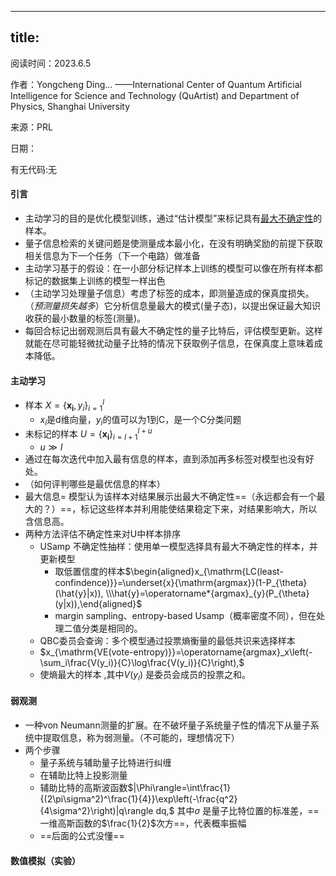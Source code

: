 
---
title:
---
阅读时间：2023.6.5

作者：Yongcheng Ding... ——International Center of Quantum Artificial Intelligence for Science and Technology (QuArtist) and Department of Physics, Shanghai University

来源：PRL

日期：

有无代码:无

#### 引言
+ 主动学习的目的是优化模型训练，通过“估计模型”来标记具有<u>最大不确定性</u>的样本。
+ 量子信息检索的关键问题是使测量成本最小化，在没有明确奖励的前提下获取相关信息为下一个任务（下一个电路）做准备
+ 主动学习基于的假设：在一小部分标记样本上训练的模型可以像在所有样本都标记的数据集上训练的模型一样出色
+ （主动学习处理量子信息）考虑了标签的成本，即测量造成的保真度损失。（*预测量损失越多*）它分析信息量最大的模式(量子态)，以提出保证最大知识收获的最小数量的标签(测量)。
+ 每回合标记出弱观测后具有最大不确定性的量子比特后，评估模型更新。这样就能在尽可能轻微扰动量子比特的情况下获取例子信息，在保真度上意味着成本降低。
#### 主动学习
+  样本 $X=\left\{\mathbf{x}_{\mathbf{i}}, y_{i}\right\}_{i=1}^{l}$
	+ $x_i$是d维向量，$y_i$的值可以为1到C，是一个C分类问题
+ 未标记的样本 $U=\left\{\mathbf{x}_{\mathbf{i}}\right\}_{i=l+1}^{l+u}$
	+ $u \gg l$  
+ 通过在每次迭代中加入最有信息的样本，直到添加再多标签对模型也没有好处。
+ （如何评判哪些是最优信息的样本）
+ 最大信息= 模型认为该样本对结果展示出最大不确定性==（永远都会有一个最大的？）==，标记这些样本并利用能使结果稳定下来，对结果影响大，所以含信息高。
+ 两种方法评估不确定性来对U中样本排序
	+ USamp 不确定性抽样：使用单一模型选择具有最大不确定性的样本，并更新模型
		+ 取低置信度的样本$\begin{aligned}x_{\mathrm{LC(least-confindence)}}=\underset{x}{\mathrm{argmax}}(1-P_{\theta}(\hat{y}|x)), \\\hat{y}=\operatorname*{argmax}_{y}(P_{\theta}(y|x)),\end{aligned}$
		+ margin sampling、entropy-based Usamp（概率密度不同），但在处理二值分类是相同的。
	+ QBC委员会查询：多个模型通过投票熵衡量的最低共识来选择样本
	+ $x_{\mathrm{VE(vote-entropy)}}=\operatorname{argmax}_x\left(-\sum_i\frac{V(y_i)}{C}\log\frac{V(y_i)}{C}\right),$
	+ 使熵最大的样本 ,其中$V(y_i)$ 是委员会成员的投票之和。
#### 弱观测
+ 一种von Neumann测量的扩展。在不破坏量子系统量子性的情况下从量子系统中提取信息，称为弱测量。（不可能的，理想情况下）
+ 两个步骤
	+ 量子系统与辅助量子比特进行纠缠
	+ 在辅助比特上投影测量
	+ 辅助比特的高斯波函数$|\Phi\rangle=\int\frac{1}{(2\pi\sigma^2)^\frac{1}{4}}\exp\left(-\frac{q^2}{4\sigma^2}\right)|q\rangle dq,$ 其中$\sigma$ 是量子比特位置的标准差，==一维高斯函数的$\frac{1}{2}$次方==，代表概率振幅
	+ ==后面的公式没懂==

#### 数值模拟（实验）
